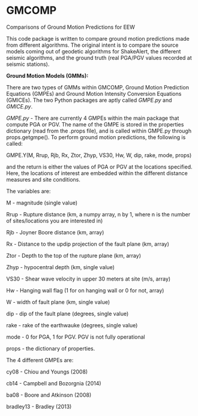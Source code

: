 # GMCOMP
Comparisons of Ground Motion Predictions for EEW

This code package is written to compare ground motion predictions made from different algorithms. The original intent is to compare the source models coming out of geodetic algorithms for ShakeAlert, the different seismic algorithms, and the ground truth (real PGA/PGV values recorded at seismic stations). 


<b>Ground Motion Models (GMMs):</b>

There are two types of GMMs within GMCOMP, Ground Motion Prediction Equations (GMPEs) and Ground Motion Intensity Conversion Equations (GMICEs). The two Python packages are aptly called <i>GMPE.py</i> and <i>GMICE.py</i>.

<i>GMPE.py</i> - There are currently 4 GMPEs within the main package that compute PGA or PGV. The name of the GMPE is stored in the properties dictionary (read from the .props file), and is called within GMPE.py through props.getgmpe(). To perform ground motion predictions, the following is called:

GMPE.Y(M, Rrup, Rjb, Rx, Ztor, Zhyp, VS30, Hw, W, dip, rake, mode, props)

and the return is either the values of PGA or PGV at the locations specified. Here, the locations of interest are embedded within the different distance measures and site conditions.

The variables are:

M - magnitude (single value)

Rrup - Rupture distance (km, a numpy array, n by 1, where n is the number of sites/locations you are interested in)

Rjb - Joyner Boore distance (km, array)

Rx - Distance to the updip projection of the fault plane (km, array)

Ztor - Depth to the top of the rupture plane (km, array)

Zhyp - hypocentral depth (km, single value)

VS30 - Shear wave velocity in upper 30 meters at site (m/s, array)

Hw - Hanging wall flag (1 for on hanging wall or 0 for not, array)

W - width of fault plane (km, single value)

dip - dip of the fault plane (degrees, single value)

rake - rake of the earthwauke (degrees, single value)

mode - 0 for PGA, 1 for PGV. PGV is not fully operational

props - the dictionary of properties.

The 4 different GMPEs are:

cy08 - Chiou and Youngs (2008)

cb14 - Campbell and Bozorgnia (2014)

ba08 - Boore and Atkinson (2008)

bradley13 - Bradley (2013)

